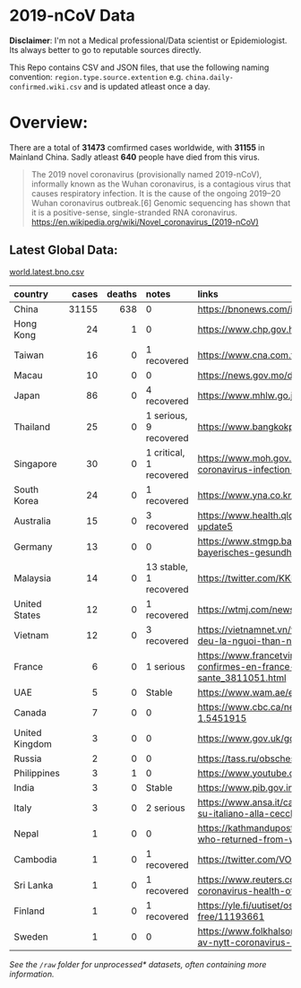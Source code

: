 # 2019-nCoV Data

**Disclaimer**: I'm not a Medical professional/Data scientist or Epidemiologist. Its always better to go to reputable sources directly.

This Repo contains CSV and JSON files, that use the following naming convention: `region.type.source.extention`
e.g. `china.daily-confirmed.wiki.csv` and is updated atleast once a day.

# Overview:
There are a total of **31473** comfirmed cases worldwide, with **31155** in Mainland China. Sadly atleast **640** people have died from this virus.

> The 2019 novel coronavirus (provisionally named 2019-nCoV), informally known as the Wuhan coronavirus, is a contagious virus that causes respiratory infection. It is the cause of the ongoing 2019–20 Wuhan coronavirus outbreak.[6] Genomic sequencing has shown that it is a positive-sense, single-stranded RNA coronavirus. 
https://en.wikipedia.org/wiki/Novel_coronavirus_(2019-nCoV)


## Latest Global Data:
[world.latest.bno.csv](world.latest.bno.csv)

| country        |   cases |   deaths | notes                   | links                                                                                                                                                                                    |
|:---------------|--------:|---------:|:------------------------|:-----------------------------------------------------------------------------------------------------------------------------------------------------------------------------------------|
| China          |   31155 |      638 | 0                       | https://bnonews.com/index.php/2020/02/the-latest-coronavirus-cases/                                                                                                                      |
| Hong Kong      |      24 |        1 | 0                       | https://www.chp.gov.hk/files/pdf/enhanced_sur_pneumonia_wuhan_eng.pdf                                                                                                                    |
| Taiwan         |      16 |        0 | 1 recovered             | https://www.cna.com.tw/news/firstnews/202002065014.aspx                                                                                                                                  |
| Macau          |      10 |        0 | 0                       | https://news.gov.mo/detail/zh-hant/N20BDPAzBd?3                                                                                                                                          |
| Japan          |      86 |        0 | 4 recovered             | https://www.mhlw.go.jp/stf/newpage_09340.html                                                                                                                                            |
| Thailand       |      25 |        0 | 1 serious, 9 recovered  | https://www.bangkokpost.com/thailand/general/1851149/first-local-virus-patient-cured                                                                                                     |
| Singapore      |      30 |        0 | 1 critical, 1 recovered | https://www.moh.gov.sg/news-highlights/details/four-more-confirmed-cases-of-novel-coronavirus-infection-in-singapore                                                                     |
| South Korea    |      24 |        0 | 1 recovered             | https://www.yna.co.kr/view/AKR20200207031851004?section=society/all                                                                                                                      |
| Australia      |      15 |        0 | 3 recovered             | https://www.health.qld.gov.au/news-events/doh-media-releases/releases/queensland-coronavirus-update5                                                                                     |
| Germany        |      13 |        0 | 0                       | https://www.stmgp.bayern.de/presse/aktuelle-informationen-zur-coronavirus-lage-in-bayern-bayerisches-gesundheitsministerium-13/                                                          |
| Malaysia       |      14 |        0 | 13 stable, 1 recovered  | https://twitter.com/KKMPutrajaya/status/1225324556979560448                                                                                                                              |
| United States  |      12 |        0 | 1 recovered             | https://wtmj.com/news/2020/02/05/first-wisconsin-coronavirus-case-confirmed/                                                                                                             |
| Vietnam        |      12 |        0 | 3 recovered             | https://vietnamnet.vn/vn/suc-khoe/suc-khoe-24h/viet-nam-them-2-ca-duong-tinh-virus-corona-deu-la-nguoi-than-nu-cong-nhan-ve-tu-vu-han-613719.html                                        |
| France         |       6 |        0 | 1 serious               | https://www.francetvinfo.fr/sante/maladie/coronavirus/coronavirus-2019-ncov-les-six-cas-confirmes-en-france-sont-dans-un-etat-stable-selon-le-directeur-general-de-la-sante_3811051.html |
| UAE            |       5 |        0 | Stable                  | https://www.wam.ae/en/details/1395302820367                                                                                                                                              |
| Canada         |       7 |        0 | 0                       | https://www.cbc.ca/news/canada/british-columbia/2nd-case-of-coronavirus-confirmed-in-b-c-1.5451915                                                                                       |
| United Kingdom |       3 |        0 | 0                       | https://www.gov.uk/government/news/cmo-confirms-third-case-of-coronavirus-in-england                                                                                                     |
| Russia         |       2 |        0 | 0                       | https://tass.ru/obschestvo/7656549                                                                                                                                                       |
| Philippines    |       3 |        1 | 0                       | https://www.youtube.com/watch?v=_pIluXrMHCk                                                                                                                                              |
| India          |       3 |        0 | Stable                  | https://www.pib.gov.in/PressReleseDetail.aspx?PRID=1601681                                                                                                                               |
| Italy          |       3 |        0 | 2 serious               | https://www.ansa.it/canale_saluteebenessere/notizie/sanita/2020/02/03/coronavirus-accertamenti-su-italiano-alla-cecchignola-_b20da9f2-57a5-4870-978f-23e9c50d6155.html                   |
| Nepal          |       1 |        0 | 0                       | https://kathmandupost.com/2/2020/01/24/officials-confirm-novel-coronavirus-in-nepali-man-who-returned-from-wuhan-earlier-this-month                                                      |
| Cambodia       |       1 |        0 | 1 recovered             | https://twitter.com/VOD_English/status/1221769368180121603                                                                                                                               |
| Sri Lanka      |       1 |        0 | 1 recovered             | https://www.reuters.com/article/us-health-china-sri-lanka/sri-lanka-confirms-first-case-of-coronavirus-health-official-idUSKBN1ZQ1WF                                                     |
| Finland        |       1 |        0 | 1 recovered             | https://yle.fi/uutiset/osasto/news/finlands_first_coronavirus_patient_released_from_hospital_symptom-free/11193661                                                                       |
| Sweden         |       1 |        0 | 0                       | https://www.folkhalsomyndigheten.se/nyheter-och-press/nyhetsarkiv/2020/januari/bekraftat-fall-av-nytt-coronavirus-i-sverige/                                                             |

*See the `/raw` folder for unprocessed\* datasets, often containing more information.*



